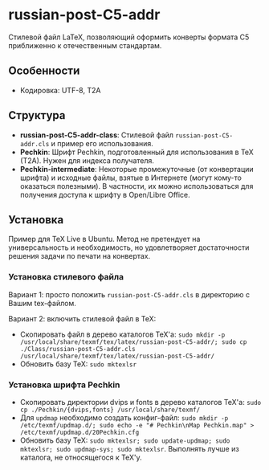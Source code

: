 # russian-post-C5-addr
Стилевой файл LaTeX, позволяющий оформить конверты формата C5 приближенно к отечественным стандартам.

## Особенности
* Кодировка: UTF-8, T2A

## Структура
* **russian-post-C5-addr-class**: Стилевой файл `russian-post-C5-addr.cls` и пример его использования.
* **Pechkin**: Шрифт Pechkin, подготовленный для использования в TeX (T2A). Нужен для индекса получателя.
* **Pechkin-intermediate**: Некоторые промежуточные (от конвертации шрифта) и исходные файлы, взятые в Интернете (могут кому-то оказаться полезными). В частности, их можно использоваться для получения доступа к шрифту в Open/Libre Office.

## Установка
Пример для TeX Live в Ubuntu. Метод не претендует на универсальность и необходимость, но удовлетворяет достаточности решения задачи по печати на конвертах.

### Установка стилевого файла
Вариант 1: просто положить `russian-post-C5-addr.cls` в директорию с Вашим tex-файлом.

Вариант 2: включить стилевой файл в TeX:
* Скопировать файл в дерево каталогов TeX'а: `sudo mkdir -p /usr/local/share/texmf/tex/latex/russian-post-C5-addr/; sudo cp ./Class/russian-post-C5-addr.cls /usr/local/share/texmf/tex/latex/russian-post-C5-addr/`
* Обновить базу TeX: `sudo mktexlsr`

### Установка шрифта Pechkin
* Скопировать директории dvips и fonts в дерево каталогов TeX'а: `sudo cp ./Pechkin/{dvips,fonts} /usr/local/share/texmf/`
* Для `updmap` необходимо создать конфиг-файл: `sudo mkdir -p /etc/texmf/updmap.d/; sudo echo -e "# Pechkin\nMap Pechkin.map" > /etc/texmf/updmap.d/20Pechkin.cfg`
* Обновить базу TeX: `sudo mktexlsr; sudo update-updmap; sudo mktexlsr; sudo updmap-sys; sudo mktexlsr`. Выполнять лучше из каталога, не относящегося к TeX'у.



